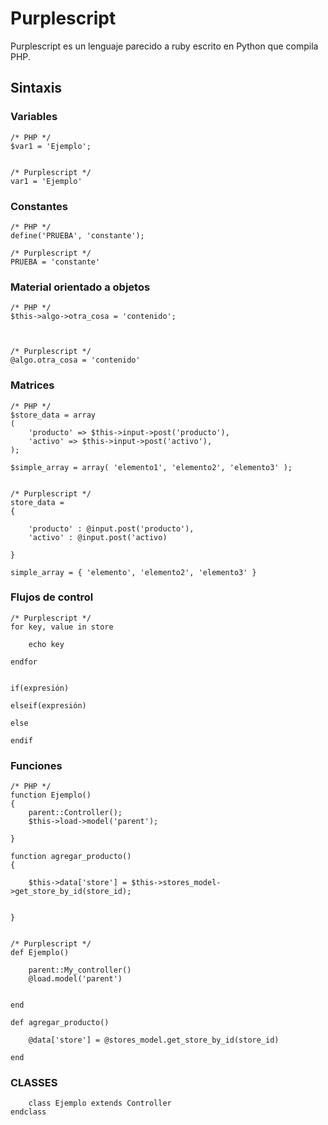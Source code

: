 # Purplescript #


Purplescript es un lenguaje parecido a ruby escrito en Python que compila PHP.


## Sintaxis ##


### Variables  

	/* PHP */
	$var1 = 'Ejemplo';


	/* Purplescript */
	var1 = 'Ejemplo'



### Constantes

	/* PHP */
	define('PRUEBA', 'constante');

	/* Purplescript */
	PRUEBA = 'constante'


### Material orientado a objetos
	
	
	/* PHP */
	$this->algo->otra_cosa = 'contenido';



	/* Purplescript */
	@algo.otra_cosa = 'contenido'


###	Matrices 
	
	/* PHP */
	$store_data = array
	(
		'producto' => $this->input->post('producto'),
		'activo' => $this->input->post('activo'),
	);

	$simple_array = array( 'elemento1', 'elemento2', 'elemento3' );


	/* Purplescript */
	store_data =
	{

		'producto' : @input.post('producto'),
		'activo' : @input.post('activo)

	}

	simple_array = { 'elemento', 'elemento2', 'elemento3' }





### Flujos de control 
	
	
	/* Purplescript */
	for key, value in store

		echo key

	endfor


	if(expresión)

	elseif(expresión)

	else

	endif





### Funciones 
	
	
	/* PHP */
	function Ejemplo()
	{
		parent::Controller();
		$this->load->model('parent');

	}

	function agregar_producto()
	{

		$this->data['store'] = $this->stores_model->get_store_by_id(store_id);


	}


	/* Purplescript */
	def Ejemplo()

		parent::My_controller()
		@load.model('parent')


	end

	def agregar_producto()

		@data['store'] = @stores_model.get_store_by_id(store_id)

	end
	
	
### CLASSES 
	

    	class Ejemplo extends Controller
	endclass

